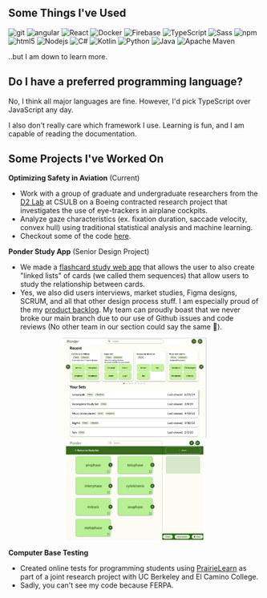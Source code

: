 ## Some Things I've Used
<p>
  <img alt="git" src="https://img.shields.io/badge/-Git-F05032?style=flat-square&logo=git&logoColor=white" />
  <img alt="angular" src="https://img.shields.io/badge/-Angular-DD0031?style=flat-square&logo=angular&logoColor=white" />
  <img alt="React" src="https://img.shields.io/badge/-React-45b8d8?style=flat-square&logo=react&logoColor=white" />
  <img alt="Docker" src="https://img.shields.io/badge/-Docker-46a2f1?style=flat-square&logo=docker&logoColor=white" />
  <img alt="Firebase" src="https://img.shields.io/badge/firebase-ffca28?style=flat-square&logo=firebase&logoColor=black" />
  <img alt="TypeScript" src="https://img.shields.io/badge/-TypeScript-007ACC?style=flat-square&logo=typescript&logoColor=white" />
  <img alt="Sass" src="https://img.shields.io/badge/-Sass-CC6699?style=flat-square&logo=sass&logoColor=white" />
  <img alt="npm" src="https://img.shields.io/badge/-NPM-CB3837?style=flat-square&logo=npm&logoColor=white" />
  <img alt="html5" src="https://img.shields.io/badge/-HTML5-E34F26?style=flat-square&logo=html5&logoColor=white" />
  <img alt="Nodejs" src="https://img.shields.io/badge/-Nodejs-43853d?style=flat-square&logo=Node.js&logoColor=white" />
  <img alt="C#" src="https://img.shields.io/badge/C%23-239120?style=flat-square&logo=csharp&logoColor=white" />
  <img alt="Kotlin" src="https://img.shields.io/badge/Kotlin-B125EA?style=flat-square&logo=kotlin&logoColor=white" />
  <img alt="Python" src="https://img.shields.io/badge/Python-FFD43B?style=flat-square&logo=python&logoColor=blue" />
  <img alt="Java" src="https://img.shields.io/badge/Java-%23ED8B00.svg?style=flat-square&logo=openjdk&logoColor=white" />
  <img alt="Apache Maven"	src="https://img.shields.io/badge/Apache%20Maven-C71A36?style=flat-square&logo=Apache%20Maven&logoColor=white" />
</p>

..but I am down to learn more. 

## Do I have a preferred programming language?
No, I think all major languages are fine. However, I'd pick TypeScript over JavaScript any day.

I also don't really care which framework I use. Learning is fun, and I am capable of reading the documentation.

## Some Projects I've Worked On
**Optimizing Safety in Aviation** (Current)
- Work with a group of graduate and undergraduate researchers from the [D2 Lab](https://home.csulb.edu/~bfu/lab.html) at CSULB on a Boeing contracted research project that investigates the use of eye-trackers in airplane cockpits.
- Analyze gaze characteristics (ex. fixation duration, saccade velocity, convex hull) using traditional statistical analysis and machine learning.
- Checkout some of the code [here](https://github.com/TheD2Lab).

**Ponder Study App** (Senior Design Project)
- We made a [flashcard study web app](https://github.com/PonderTeam/ponder-app) that allows the user to also create "linked lists" of cards (we called them sequences) that allow users to study the relationship between cards.
- Yes, we also did users interviews, market studies, Figma designs, SCRUM, and all that other design process stuff. I am especially proud of the my [product backlog](https://github.com/orgs/PonderTeam/projects/1/views/1). My team can proudly boast that we never broke our main branch due to our use of Github issues and code reviews (No other team in our section could say the same 🤣). 
<p align="center">
<img src="PonderHome.png" height="200">
<img src="PonderPreview.gif" height="200">
</p>

**Computer Base Testing**
- Created online tests for programming students using [PrairieLearn](https://www.prairielearn.com/) as part of a joint research project with UC Berkeley and El Camino College.
- Sadly, you can't see my code because FERPA.

<!--
**ashkjones/ashkjones** is a ✨ _special_ ✨ repository because its `README.md` (this file) appears on your GitHub profile.

Here are some ideas to get you started:

- 🔭 I’m currently working on ...
- 🌱 I’m currently learning ...
- 👯 I’m looking to collaborate on ...
- 🤔 I’m looking for help with ...
- 💬 Ask me about ...
- 📫 How to reach me: ...
- 😄 Pronouns: ...
- ⚡ Fun fact: ...
-->
